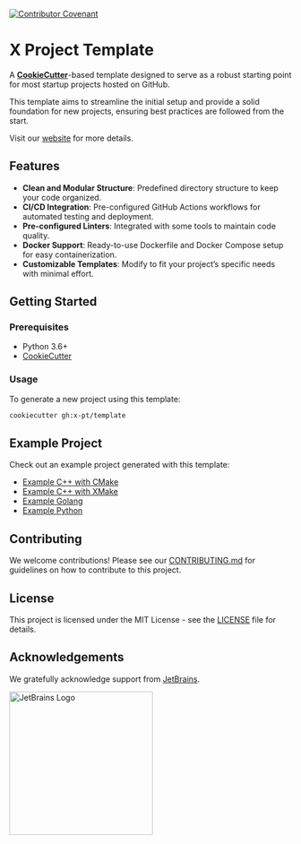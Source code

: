 [![Contributor Covenant](https://img.shields.io/badge/Contributor%20Covenant-2.1-4baaaa.svg)](CODE_OF_CONDUCT.md)

# X Project Template

A [**CookieCutter**](https://github.com/cookiecutter/cookiecutter)-based template designed to serve as a robust starting point for most startup projects hosted on GitHub.

This template aims to streamline the initial setup and provide a solid foundation for new projects, ensuring best practices are followed from the start.

Visit our [website](https://x-pt.github.io) for more details.

## Features

- **Clean and Modular Structure**: Predefined directory structure to keep your code organized.
- **CI/CD Integration**: Pre-configured GitHub Actions workflows for automated testing and deployment.
- **Pre-configured Linters**: Integrated with some tools to maintain code quality.
- **Docker Support**: Ready-to-use Dockerfile and Docker Compose setup for easy containerization.
- **Customizable Templates**: Modify to fit your project’s specific needs with minimal effort.

## Getting Started

### Prerequisites

- Python 3.6+
- [CookieCutter](https://cookiecutter.readthedocs.io/en/latest/installation.html)

### Usage

To generate a new project using this template:

```bash
cookiecutter gh:x-pt/template
```

## Example Project

Check out an example project generated with this template:

- [Example C++ with CMake](https://github.com/x-pt/example-cxx-cmake)
- [Example C++ with XMake](https://github.com/x-pt/example-cxx-xmake)
- [Example Golang](https://github.com/x-pt/example-go)
- [Example Python](https://github.com/x-pt/example-py)

## Contributing

We welcome contributions! Please see our [CONTRIBUTING.md](CONTRIBUTING.md) for guidelines on how to contribute to this project.

## License

This project is licensed under the MIT License - see the [LICENSE](LICENSE.md) file for details.

## Acknowledgements

We gratefully acknowledge support from [JetBrains](https://www.jetbrains.com/community/opensource/#support).

<a href="https://www.jetbrains.com/community/opensource/#support">
    <img src="https://resources.jetbrains.com/storage/products/company/brand/logos/jb_beam.png" alt="JetBrains Logo" width="256" height="256"/>
</a>
